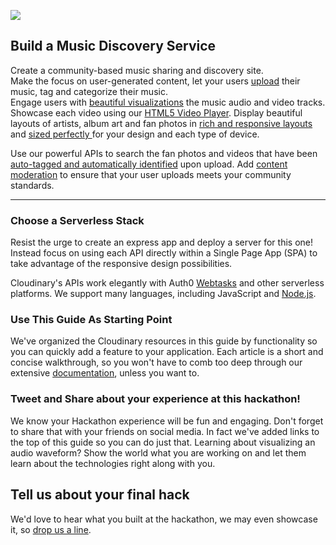 ![](http://res.cloudinary.com/de-demo/image/upload/c_scale,w_400/v1507657525/hackathon-guide-music-discovery-service.jpg)

## Build a Music Discovery Service

Create a community-based music sharing and discovery site.  
Make the focus on user-generated content,  let your users  [upload](/uploading/upload-videos-from-dropbox-and-other-sources.md) their music, tag and categorize their music.  
Engage users with [beautiful visualizations](/visualization/audio-to-waveform-images.md) the music audio and video tracks.   Showcase each video using our [HTML5 Video Player](/audio-and-video/html-5-video-player.md).    Display beautiful layouts of artists,  album art and fan photos in [rich and responsive layouts](/performance/rich-image-delivery.md) and [sized perfectly ](/performance/auto-crop-responsive-images.md)for your design and each type of device.

Use our powerful APIs to search the fan photos and videos that have been[ auto-tagged and automatically identified](/auto-tagging-facial-recognition-and-ai/add-ons-and-other-features.md) upon upload. Add [content moderation](/auto-tagging-facial-recognition-and-ai/content-moderation.md) to ensure that your user uploads meets your community standards.

---

### Choose a Serverless Stack

Resist the urge to create an express app and deploy a server for this one!  Instead focus on using each API directly within a Single Page App \(SPA\) to take advantage of the responsive design possibilities.

Cloudinary's APIs work elegantly with Auth0 [Webtasks](https://webtask.io) and other serverless platforms.  We support many languages, including JavaScript and [Node.js](https://cloudinary.com/documentation/node_integration).

### Use This Guide As Starting Point

We've organized the Cloudinary resources in this guide by functionality so you can quickly add a feature to your application. Each article is a short and concise walkthrough, so you won't have to comb too deep through our extensive [documentation](https://cloudinary.com/documentation), unless you want to.

### Tweet and Share about your experience at this hackathon!

We know your Hackathon experience will be fun and engaging.  Don't forget to share that with your friends on social media.   In fact we've added links to the top of this guide so you can do just that. Learning about visualizing an audio waveform? Show the world what you are working on and let them learn about the technologies right along with you.

## Tell us about your final hack

We'd love to hear what you built at the hackathon, we may even showcase it, so [drop us a line](mailto:Dan.Gilmore@cloudinary.com).

